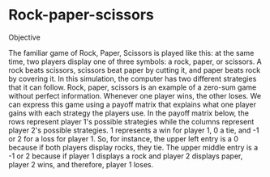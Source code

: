 # Rock-paper-scissors
Objective

The familiar game of Rock, Paper, Scissors is played like this: at the same time, two players display one of three symbols: a rock, paper, or scissors. A rock beats scissors, scissors beat paper by cutting it, and paper beats rock by covering it. In this simulation, the computer has two different strategies that it can follow. 
Rock, paper, scissors is an example of a zero-sum game without perfect information. Whenever one player wins, the other loses. We can express this game using a payoff matrix that explains what one player gains with each strategy the players use. In the payoff matrix below, the rows represent player 1's possible strategies while the columns represent player 2's possible strategies. 1 represents a win for player 1, 0 a tie, and -1 or 2 for a loss for player 1. So, for instance, the upper left entry is a 0 because if both players display rocks, they tie. The upper middle entry is a -1 or 2 because if player 1 displays a rock and player 2 displays paper, player 2 wins, and therefore, player 1 loses. 
